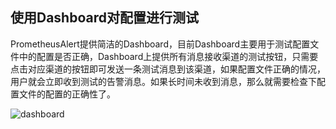 ## 使用Dashboard对配置进行测试

PrometheusAlert提供简洁的Dashboard，目前Dashboard主要用于测试配置文件中的配置是否正确，Dashboard上提供所有消息接收渠道的测试按钮，只需要点击对应渠道的按钮即可发送一条测试消息到该渠道，如果配置文件正确的情况，用户就会立即收到测试的告警消息。如果长时间未收到消息，那么就需要检查下配置文件的配置的正确性了。

![dashboard](https://gitee.com/feiyu563/PrometheusAlert/raw/master/doc/dashboard.png)
